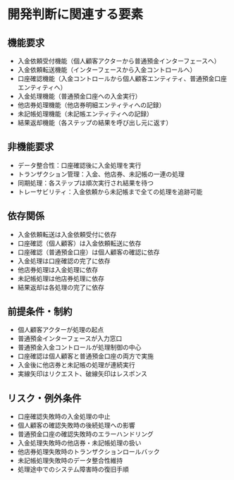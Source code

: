 # 開発判断に関連する要素

## 機能要求
- 入金依頼受付機能（個人顧客アクターから普通預金インターフェースへ）
- 入金依頼転送機能（インターフェースから入金コントロールへ）
- 口座確認機能（入金コントロールから個人顧客エンティティ、普通預金口座エンティティへ）
- 入金処理機能（普通預金口座への入金実行）
- 他店券処理機能（他店券明細エンティティへの記録）
- 未記帳処理機能（未記帳エンティティへの記録）
- 結果返却機能（各ステップの結果を呼び出し元に返す）

## 非機能要求
- データ整合性：口座確認後に入金処理を実行
- トランザクション管理：入金、他店券、未記帳の一連の処理
- 同期処理：各ステップは順次実行され結果を待つ
- トレーサビリティ：入金依頼から未記帳まで全ての処理を追跡可能

## 依存関係
- 入金依頼転送は入金依頼受付に依存
- 口座確認（個人顧客）は入金依頼転送に依存
- 口座確認（普通預金口座）は個人顧客の確認に依存
- 入金処理は口座確認の完了に依存
- 他店券処理は入金処理に依存
- 未記帳処理は他店券処理に依存
- 結果返却は各処理の完了に依存

## 前提条件・制約
- 個人顧客アクターが処理の起点
- 普通預金インターフェースが入力窓口
- 普通預金入金コントロールが処理制御の中心
- 口座確認は個人顧客と普通預金口座の両方で実施
- 入金後に他店券と未記帳の処理が連続実行
- 実線矢印はリクエスト、破線矢印はレスポンス

## リスク・例外条件
- 口座確認失敗時の入金処理の中止
- 個人顧客の確認失敗時の後続処理への影響
- 普通預金口座の確認失敗時のエラーハンドリング
- 入金処理失敗時の他店券・未記帳処理の扱い
- 他店券処理失敗時のトランザクションロールバック
- 未記帳処理失敗時のデータ整合性維持
- 処理途中でのシステム障害時の復旧手順
